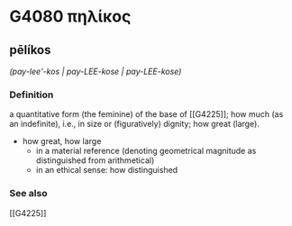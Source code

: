 # G4080 πηλίκος

## pēlíkos

_(pay-lee'-kos | pay-LEE-kose | pay-LEE-kose)_

### Definition

a quantitative form (the feminine) of the base of [[G4225]]; how much (as an indefinite), i.e., in size or (figuratively) dignity; how great (large).

- how great, how large
  - in a material reference (denoting geometrical magnitude as distinguished from arithmetical)
  - in an ethical sense: how distinguished

### See also

[[G4225]]

